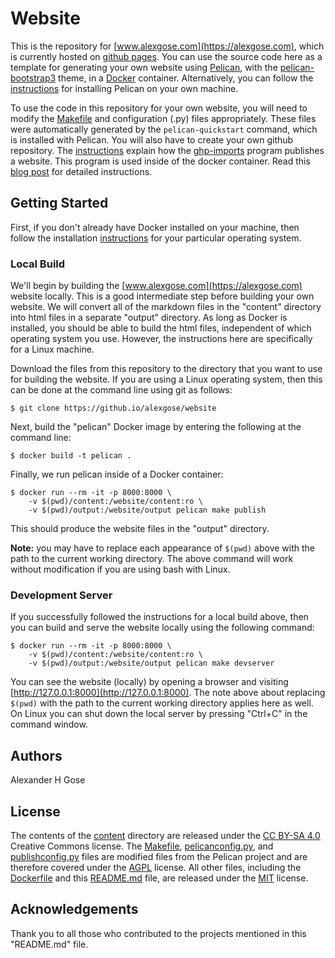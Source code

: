 # Website

This is the repository for [www.alexgose.com](https://alexgose.com), which is currently hosted on [github pages](https://pages.github.com/).  You can use the source code here as a template for generating your own website using [Pelican](https://docs.getpelican.com/en/stable/), with the [pelican-bootstrap3](https://github.com/getpelican/pelican-themes/tree/master/pelican-bootstrap3) theme, in a [Docker](https://www.docker.com/) container.  Alternatively, you can follow the [instructions](https://docs.getpelican.com/en/stable/install.html) for installing Pelican on your own machine.  

To use the code in this repository for your own website, you will need to modify the [Makefile](Makefile) and configuration (.py) files appropriately.  These files were automatically generated by the `pelican-quickstart` command, which is installed with Pelican.  You will also have to create your own github repository. The [instructions](https://docs.getpelican.com/en/stable/tips.html) explain how the [ghp-imports](https://github.com/davisp/ghp-import) program publishes a website.  This program is used inside of the docker container.  Read this [blog post](https://alexgose.com/build-blog-pelican-docker.html) for detailed instructions.

## Getting Started

First, if you don't already have Docker installed on your machine, then follow the installation [instructions](https://docs.docker.com/install/) for your particular operating system.

### Local Build

We'll begin by building the [www.alexgose.com](https://alexgose.com) website locally.  This is a good intermediate step before building your own website.  We will convert all of the markdown files in the "content" directory into html files in a separate "output" directory.  As long as Docker is installed, you should be able to build the html files, independent of which operating system you use.  However, the instructions here are specifically for a Linux machine. 

Download the files from this repository to the directory that you want to use for building the website.  If you are using a Linux operating system, then this can be done at the command line using git as follows:

```
$ git clone https://github.io/alexgose/website 
```

Next, build the "pelican" Docker image by entering the following at the command line:

```
$ docker build -t pelican .
```

Finally, we run pelican inside of a Docker container:

```
$ docker run --rm -it -p 8000:8000 \
    -v $(pwd)/content:/website/content:ro \
    -v $(pwd)/output:/website/output pelican make publish
```

This should produce the website files in the "output" directory.  

**Note:** you may have to replace each appearance of `$(pwd)` above with the path to the current working directory.  The above command will work without modification if you are using bash with Linux.

### Development Server

If you successfully followed the instructions for a local build above, then you can build and serve the website locally using the following command:

```
$ docker run --rm -it -p 8000:8000 \
    -v $(pwd)/content:/website/content:ro \
    -v $(pwd)/output:/website/output pelican make devserver
```

You can see the website (locally) by opening a browser and visiting [http://127.0.0.1:8000](http://127.0.0.1:8000).  The note above about replacing `$(pwd)` with the path to the current working directory applies here as well.  On Linux you can shut down the local server by pressing "Ctrl+C" in the command window.
 

## Authors

Alexander H Gose

## License

The contents of the [content](content) directory are released under the [CC BY-SA 4.0](LICENSE-CC) Creative Commons license.  The [Makefile](Makefile), [pelicanconfig.py](pelicanconfig.py), and [publishconfig.py](publishconfig.py) files are modified files from the Pelican project and are therefore covered under the [AGPL](https://github.com/getpelican/pelican/blob/master/LICENSE) license.  All other files, including the [Dockerfile](Dockerfile) and this [README.md](README.md) file, are released under the [MIT](LICENSE-MIT) license.

## Acknowledgements

Thank you to all those who contributed to the projects mentioned in this "README.md" file.
